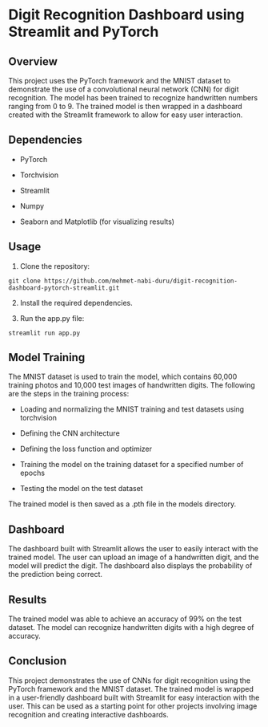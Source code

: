 # Digit Recognition Dashboard using Streamlit and PyTorch

## Overview

This project uses the PyTorch framework and the MNIST dataset to demonstrate the use of a convolutional neural network (CNN) for digit recognition. The model has been trained to recognize handwritten numbers ranging from 0 to 9. The trained model is then wrapped in a dashboard created with the Streamlit framework to allow for easy user interaction.

  

## Dependencies

 - PyTorch

- Torchvision

- Streamlit

- Numpy

- Seaborn and Matplotlib (for visualizing results)


## Usage

 1. Clone the repository:

`git clone https://github.com/mehmet-nabi-duru/digit-recognition-dashboard-pytorch-streamlit.git`

2. Install the required dependencies.

3. Run the app.py file:

`streamlit run app.py`

## Model Training

The MNIST dataset is used to train the model, which contains 60,000 training photos and 10,000 test images of handwritten digits. The following are the steps in the training process:

- Loading and normalizing the MNIST training and test datasets using torchvision

- Defining the CNN architecture

- Defining the loss function and optimizer

- Training the model on the training dataset for a specified number of epochs

- Testing the model on the test dataset

The trained model is then saved as a .pth file in the models directory.

  

## Dashboard

The dashboard built with Streamlit allows the user to easily interact with the trained model. The user can upload an image of a handwritten digit, and the model will predict the digit. The dashboard also displays the probability of the prediction being correct.

  

## Results

The trained model was able to achieve an accuracy of 99% on the test dataset. The model can recognize handwritten digits with a high degree of accuracy.

  

## Conclusion

This project demonstrates the use of CNNs for digit recognition using the PyTorch framework and the MNIST dataset. The trained model is wrapped in a user-friendly dashboard built with Streamlit for easy interaction with the user. This can be used as a starting point for other projects involving image recognition and creating interactive dashboards.
